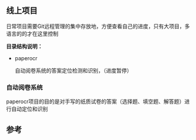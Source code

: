 
线上项目
----
日常项目需要Git远程管理的集中存放地，方便查看自己的进度，只有大项目，多语言的的才在这里控制

**目录结构说明：**

- paperocr

  自动阅卷系统的答案定位检测和识别，（进度暂停）



### 自动阅卷系统

paperocr项目的目的是对手写的纸质试卷的答案（选择题、填空题、解答题）进行自动定位和识别



## 参考